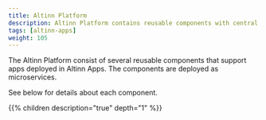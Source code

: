 ```yaml
---
title: Altinn Platform
description: Altinn Platform contains reusable components with central functionality that can be reused by apps. This includes storage, authentication, authorization and serveral more.
tags: [altinn-apps]
weight: 105
---
```

The Altinn Platform consist of several reusable components that support apps deployed in Altinn Apps.
The components are deployed as microservices.

See below for details about each component.

{{% children description="true" depth="1" %}}
